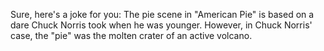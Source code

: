 Sure, here's a joke for you:
The pie scene in "American Pie" is based on a dare Chuck Norris took when he was younger. However, in Chuck Norris' case, the "pie" was the molten crater of an active volcano.